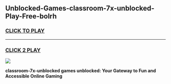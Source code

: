 
## Unblocked-Games-classroom-7x-unblocked-Play-Free-bolrh
<h3>
<a href="https://premium76.site?title=classroom-7x-unblocked&ref=10A">CLICK TO PLAY</a></h3>
<hr>

<h3>
<a href="https://premium76.site?title=classroom-7x-unblocked&ref=10A">CLICK 2 PLAY</a>
  
</h3>

<a href="https://premium76.site?title=classroom-7x-unblocked&ref=10A"><img src="https://clearcache.store/games.png"></a>


**classroom-7x-unblocked games unblocked: Your Gateway to Fun and Accessible Online Gaming**
